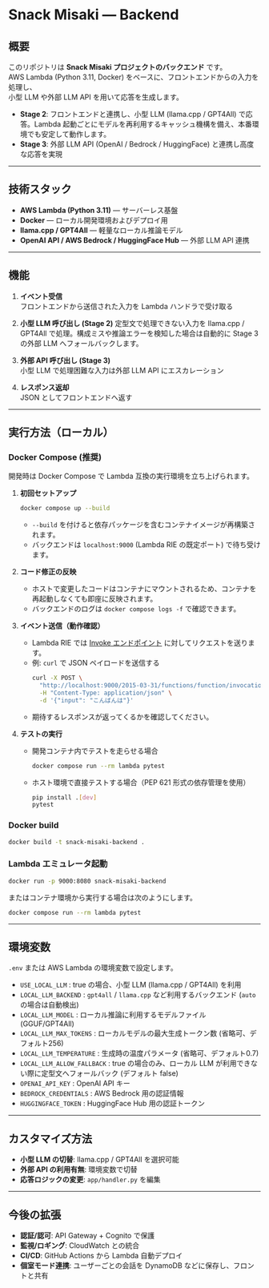 # Snack Misaki — Backend

## 概要
このリポジトリは **Snack Misaki プロジェクトのバックエンド** です。  
AWS Lambda (Python 3.11, Docker) をベースに、フロントエンドからの入力を処理し、  
小型 LLM や外部 LLM API を用いて応答を生成します。

- **Stage 2**: フロントエンドと連携し、小型 LLM (llama.cpp / GPT4All) で応答。Lambda 起動ごとにモデルを再利用するキャッシュ機構を備え、本番環境でも安定して動作します。
- **Stage 3**: 外部 LLM API (OpenAI / Bedrock / HuggingFace) と連携し高度な応答を実現

---

## 技術スタック
- **AWS Lambda (Python 3.11)** — サーバーレス基盤
- **Docker** — ローカル開発環境およびデプロイ用
- **llama.cpp / GPT4All** — 軽量なローカル推論モデル
- **OpenAI API / AWS Bedrock / HuggingFace Hub** — 外部 LLM API 連携

---

## 機能
1. **イベント受信**  
   フロントエンドから送信された入力を Lambda ハンドラで受け取る

2. **小型 LLM 呼び出し (Stage 2)**
   定型文で処理できない入力を llama.cpp / GPT4All で処理。構成ミスや推論エラーを検知した場合は自動的に Stage 3 の外部 LLM へフォールバックします。

3. **外部 API 呼び出し (Stage 3)**  
   小型 LLM で処理困難な入力は外部 LLM API にエスカレーション

4. **レスポンス返却**  
   JSON としてフロントエンドへ返す

---

## 実行方法（ローカル）
### Docker Compose (推奨)

開発時は Docker Compose で Lambda 互換の実行環境を立ち上げられます。

1. **初回セットアップ**
   ```bash
   docker compose up --build
   ```
   - `--build` を付けると依存パッケージを含むコンテナイメージが再構築されます。
   - バックエンドは `localhost:9000` (Lambda RIE の既定ポート) で待ち受けます。

2. **コード修正の反映**
   - ホストで変更したコードはコンテナにマウントされるため、コンテナを再起動しなくても即座に反映されます。
   - バックエンドのログは `docker compose logs -f` で確認できます。

3. **イベント送信（動作確認）**
   - Lambda RIE では [Invoke エンドポイント](https://docs.aws.amazon.com/ja_jp/lambda/latest/dg/images-test.html) に対してリクエストを送ります。
   - 例: `curl` で JSON ペイロードを送信する
     ```bash
     curl -X POST \
       "http://localhost:9000/2015-03-31/functions/function/invocations" \
       -H "Content-Type: application/json" \
       -d '{"input": "こんばんは"}'
     ```
   - 期待するレスポンスが返ってくるかを確認してください。

4. **テストの実行**
   - 開発コンテナ内でテストを走らせる場合
     ```bash
     docker compose run --rm lambda pytest
     ```
   - ホスト環境で直接テストする場合（PEP 621 形式の依存管理を使用）
     ```bash
     pip install .[dev]
     pytest
     ```

### Docker build
```bash
docker build -t snack-misaki-backend .
```

### Lambda エミュレータ起動
```bash
docker run -p 9000:8080 snack-misaki-backend
```



またはコンテナ環境から実行する場合は次のようにします。

```bash
docker compose run --rm lambda pytest
```

---

## 環境変数
`.env` または AWS Lambda の環境変数で設定します。

- `USE_LOCAL_LLM` : true の場合、小型 LLM (llama.cpp / GPT4All) を利用
- `LOCAL_LLM_BACKEND` : `gpt4all` / `llama.cpp` など利用するバックエンド (`auto` の場合は自動検出)
- `LOCAL_LLM_MODEL` : ローカル推論に利用するモデルファイル (GGUF/GPT4All)
- `LOCAL_LLM_MAX_TOKENS` : ローカルモデルの最大生成トークン数 (省略可、デフォルト256)
- `LOCAL_LLM_TEMPERATURE` : 生成時の温度パラメータ (省略可、デフォルト0.7)
- `LOCAL_LLM_ALLOW_FALLBACK` : true の場合のみ、ローカル LLM が利用できない際に定型文へフォールバック (デフォルト false)
- `OPENAI_API_KEY` : OpenAI API キー
- `BEDROCK_CREDENTIALS` : AWS Bedrock 用の認証情報
- `HUGGINGFACE_TOKEN` : HuggingFace Hub 用の認証トークン

---

## カスタマイズ方法
- **小型 LLM の切替**: llama.cpp / GPT4All を選択可能
- **外部 API の利用有無**: 環境変数で切替
- **応答ロジックの変更**: `app/handler.py` を編集

---

## 今後の拡張
- **認証/認可**: API Gateway + Cognito で保護
- **監視/ロギング**: CloudWatch との統合
- **CI/CD**: GitHub Actions から Lambda 自動デプロイ
- **個室モード連携**: ユーザーごとの会話を DynamoDB などに保存し、フロントと共有  

